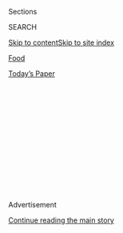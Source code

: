 <div id="app">

<div>

<div>

<div>

<div class="NYTAppHideMasthead css-1q2w90k e1suatyy0">

<div class="section css-ui9rw0 e1suatyy2">

<div class="css-eph4ug er09x8g0">

<div class="css-6n7j50">

</div>

<span class="css-1dv1kvn">Sections</span>

<div class="css-10488qs">

<span class="css-1dv1kvn">SEARCH</span>

</div>

[Skip to content](#site-content)[Skip to site
index](#site-index)

</div>

<div id="masthead-section-label" class="css-1wr3we4 eaxe0e00">

[Food](https://www.nytimes.com/section/food)

</div>

<div class="css-10698na e1huz5gh0">

</div>

</div>

<div id="masthead-bar-one" class="section hasLinks css-15hmgas e1csuq9d3">

<div class="css-uqyvli e1csuq9d0">

</div>

<div class="css-1uqjmks e1csuq9d1">

</div>

<div class="css-9e9ivx">

[](https://myaccount.nytimes.com/auth/login?response_type=cookie&client_id=vi)

</div>

<div class="css-1bvtpon e1csuq9d2">

[Today’s
Paper](https://www.nytimes.com/section/todayspaper)

</div>

</div>

</div>

</div>

<div data-aria-hidden="false">

<div id="site-content" data-role="main">

<div>

<div class="css-1aor85t" style="opacity:0.000000001;z-index:-1;visibility:hidden">

<div class="css-1hqnpie">

<div class="css-epjblv">

<span class="css-17xtcya">[Food](/section/food)</span><span class="css-x15j1o">|</span><span class="css-fwqvlz">What
to Cook Right
Now</span>

</div>

<div class="css-k008qs">

<div class="css-1iwv8en">

<span class="css-18z7m18"></span>

<div>

</div>

</div>

<span class="css-1n6z4y">https://nyti.ms/334JGpP</span>

<div class="css-1705lsu">

<div class="css-4xjgmj">

<div class="css-4skfbu" data-role="toolbar" data-aria-label="Social Media Share buttons, Save button, and Comments Panel with current comment count" data-testid="share-tools">

  - 
  - 
  - 
  - 
    
    <div class="css-6n7j50">
    
    </div>

  - 

</div>

</div>

</div>

</div>

</div>

</div>

<div id="NYT_TOP_BANNER_REGION" class="css-13pd83m">

</div>

<div id="top-wrapper" class="css-1sy8kpn">

<div id="top-slug" class="css-l9onyx">

Advertisement

</div>

[Continue reading the main
story](#after-top)

<div class="ad top-wrapper" style="text-align:center;height:100%;display:block;min-height:250px">

<div id="top" class="place-ad" data-position="top" data-size-key="top">

</div>

</div>

<div id="after-top">

</div>

</div>

<div id="sponsor-wrapper" class="css-1hyfx7x">

<div id="sponsor-slug" class="css-19vbshk">

Supported by

</div>

[Continue reading the main
story](#after-sponsor)

<div id="sponsor" class="ad sponsor-wrapper" style="text-align:center;height:100%;display:block">

</div>

<div id="after-sponsor">

</div>

</div>

[What to Cook](/column/what-to-cook "What to Cook")

<div class="css-1vkm6nb ehdk2mb0">

# What to Cook Right Now

</div>

<div class="css-79elbk" data-testid="photoviewer-wrapper">

<div class="css-z3e15g" data-testid="photoviewer-wrapper-hidden">

</div>

<div class="css-1a48zt4 ehw59r15" data-testid="photoviewer-children">

![<span class="css-16f3y1r e13ogyst0" data-aria-hidden="true">Yasmin
Fahr’s sheet-pan baked feta with broccolini, tomatoes and
lemon.</span><span class="css-cnj6d5 e1z0qqy90" itemprop="copyrightHolder"><span class="css-1ly73wi e1tej78p0">Credit...</span><span><span>Bryan
Gardner for The New York Times. Food Stylist: Barrett
Washburne.</span></span></span>](https://static01.nyt.com/images/2020/08/02/dining/yf-baked-feta/yf-baked-feta-articleLarge.jpg?quality=75&auto=webp&disable=upscale)

</div>

</div>

<div class="css-xt80pu e12qa4dv0">

<div class="css-18e8msd">

<div class="css-vp77d3 epjyd6m0">

<div class="css-1baulvz">

By [<span class="css-1baulvz last-byline" itemprop="name">Sam
Sifton</span>](https://www.nytimes.com/by/sam-sifton)

</div>

</div>

  - July 29,
    2020

  - 
    
    <div class="css-4xjgmj">
    
    <div class="css-d8bdto" data-role="toolbar" data-aria-label="Social Media Share buttons, Save button, and Comments Panel with current comment count" data-testid="share-tools">
    
      - 
      - 
      - 
      - 
        
        <div class="css-6n7j50">
        
        </div>
    
      - 
    
    </div>
    
    </div>

</div>

</div>

<div class="section meteredContent css-1r7ky0e" name="articleBody" itemprop="articleBody">

<div class="css-1fanzo5 StoryBodyCompanionColumn">

<div class="css-53u6y8">

Good morning. I’ve been cooking two or three squares a day for 133 days
now, surely the longest run of my cooking life, and if it’s sometimes a
chore, I still thrill to the possibilities of an improvisatory session —
a no-recipe recipe made with what’s on hand. I love those “recipes,”
which are really just outlines, notes that others can make into dishes
that become entirely their own.

So, for instance, my pal [Ted
Kim](https://www.nytco.com/person/theodore-kim/)’s gochujang spaghetti?
He sent me the rough instructions: *Thick spaghetti cooked al dente +
sesame oil + a touch of sugar + generous dollops of gochujang + romaine
lettuce cut into pieces + sesame seeds + pepper + chopped scallion to
garnish. Serve with kimchi if you have it.*

It occurred to me, you could make that dish hot, or make it hot, then
fridge it and serve it cold. You could sauté some ground pork for the
gochujang and make a kind of meat sauce with it, with a splash of soy
sauce, or oyster sauce. You could thin out that sauce with stock or
water. You could ribbon some zucchini in there in place of the lettuce.
You could swap out the lettuce for chopped kale. All of these would be
gochujang spaghetti. Go make the one you want. It’s delicious every
time.

I get it, if that guidance is too vague. In these trying times, some
prefer the order of stepped instruction, the glory of a recipe that
holds your hand from beginning to end.

</div>

</div>

<div class="css-1fanzo5 StoryBodyCompanionColumn">

<div class="css-53u6y8">

For them, then, for you: Yasmin Fahr’s new recipe for [sheet-pan baked
feta with broccolini, tomatoes and
lemon](https://cooking.nytimes.com/recipes/1021277-sheet-pan-baked-feta-with-broccolini-tomatoes-and-lemon)
(above). Or the chef Sean Sherman’s slightly older one, for [salmon with
crushed blackberries and
seaweed](https://cooking.nytimes.com/recipes/1020563-salmon-with-crushed-blackberries-and-seaweed).

You could make Tejal Rao’s recipe for
[keema](https://cooking.nytimes.com/recipes/1020913-keema-spiced-ground-meat),
a sauté of spiced ground beef that you might accompany with her [gajjara
kosambari](https://cooking.nytimes.com/recipes/1020909-gajjara-kosambari-carrot-salad),
a simple carrot salad.

Here’s Sarah DiGregorio’s recipe for [pressure cooker red beans and
rice](https://cooking.nytimes.com/recipes/1020818-pressure-cooker-red-beans-and-rice),
a good way to cook quickly and without heating the kitchen too much
while you do. And Sue Li’s new recipe for [chicken and celery salad with
wasabi-tahini
dressing](https://cooking.nytimes.com/recipes/1021228-chicken-and-celery-salad-with-wasabi-tahini-dressing),
a worthy dinner and an incredible sandwich filling at lunch.

Take a look, too, at David Tanis’s [sautéed scallops with crushed
peppercorns](https://cooking.nytimes.com/recipes/1019844-sauteed-scallops-with-crushed-peppercorns),
at Mark Bittman’s [pasta with Gorgonzola and
arugula](https://cooking.nytimes.com/recipes/11380-pasta-with-gorgonzola-and-arugula),
at Melissa Clark’s [chilled corn soup with
basil](https://cooking.nytimes.com/recipes/1016659-chilled-corn-soup-with-basil).

And recall that for many, Eid al-Adha, the Muslim holiday that honors
Abraham’s willingness to sacrifice his son at God’s command, begins
Thursday night. We have two new recipes for that, both written by
Nargisse Benkabbou: for
[mrouzia](https://cooking.nytimes.com/recipes/1021280-mrouzia-lamb-shanks),
a Moroccan tagine of lamb shanks; and for [rose and almond
ghriba](https://cooking.nytimes.com/recipes/1021279-rose-and-almond-ghriba),
crackly-soft cookies of amazing delight. Perhaps you can make one or
both of those, as well. (Here are even [more recipes for the
holiday](https://cooking.nytimes.com/68861692-nyt-cooking/1688528-what-to-cook-for-eid-al-adha).)

</div>

</div>

<div class="css-1fanzo5 StoryBodyCompanionColumn">

<div class="css-53u6y8">

There are many thousands more recipes to consider cooking waiting for
you on [NYT Cooking](https://cooking.nytimes.com/). Simply [subscribe
today](https://www.nytimes.com/subscription/cooking.html?campaignId=6XQHR)
to access them all, if you haven’t already. I’m bold to ask because
subscriptions support our work. They allow it to continue.

And we will be standing by like lifeguards at the reopened community
pool should anything go wrong with your cooking or our technology. Just
write the team at <cookingcare@nytimes.com> and someone will get back to
you, I promise. (You can always escalate matters by reaching out to me
at <foodeditor@nytimes.com>. I read every letter sent, and try to help
where I can.)

Now, it’s a far cry from chocolate chip cookies and discussion of the
very best sort of olive oil, but I think you ought to read [Daniel Riley
on the
Sultans](https://www.gq.com/story/americas-best-wedding-band-the-sultans),
maybe the nation’s best wedding band, in GQ. Weddings\! Remember them?
It’s exciting and fun, a reminder of the world that was.

I’m late to it, and it’s dark, dark, dark, but “[Line of
Duty](https://www.imdb.com/title/tt2303687/),” the BBC police procedural
you can stream all over the place, is just terrific.

Also old, also transporting: “[The Soho Press Book of ’80s Short
Fiction](https://bookshop.org/books/the-soho-press-book-of-80s-short-fiction/9781616955465).”
The library may not have it, but used copies abound online.

Finally, it’s Geddy Lee’s birthday. He’s 67. Here he is with Rush,
playing “[Time and Motion](https://www.youtube.com/watch?v=3GS3sQxRciY)”
live in 1996. I’ll be back on Friday.

</div>

</div>

</div>

<div>

</div>

<div>

</div>

<div>

</div>

<div>

<div id="bottom-wrapper" class="css-1ede5it">

<div id="bottom-slug" class="css-l9onyx">

Advertisement

</div>

[Continue reading the main
story](#after-bottom)

<div id="bottom" class="ad bottom-wrapper" style="text-align:center;height:100%;display:block;min-height:90px">

</div>

<div id="after-bottom">

</div>

</div>

</div>

</div>

</div>

## Site Index

<div>

</div>

## Site Information Navigation

  - [© <span>2020</span> <span>The New York Times
    Company</span>](https://help.nytimes.com/hc/en-us/articles/115014792127-Copyright-notice)

<!-- end list -->

  - [NYTCo](https://www.nytco.com/)
  - [Contact
    Us](https://help.nytimes.com/hc/en-us/articles/115015385887-Contact-Us)
  - [Work with us](https://www.nytco.com/careers/)
  - [Advertise](https://nytmediakit.com/)
  - [T Brand Studio](http://www.tbrandstudio.com/)
  - [Your Ad
    Choices](https://www.nytimes.com/privacy/cookie-policy#how-do-i-manage-trackers)
  - [Privacy](https://www.nytimes.com/privacy)
  - [Terms of
    Service](https://help.nytimes.com/hc/en-us/articles/115014893428-Terms-of-service)
  - [Terms of
    Sale](https://help.nytimes.com/hc/en-us/articles/115014893968-Terms-of-sale)
  - [Site
    Map](https://spiderbites.nytimes.com)
  - [Help](https://help.nytimes.com/hc/en-us)
  - [Subscriptions](https://www.nytimes.com/subscription?campaignId=37WXW)

</div>

</div>

</div>

</div>
